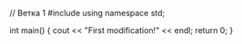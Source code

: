 // Ветка 1
#include <iostream>
using namespace std;

int main()
{
	cout << "First modification!" << endl;
	return 0;
}

